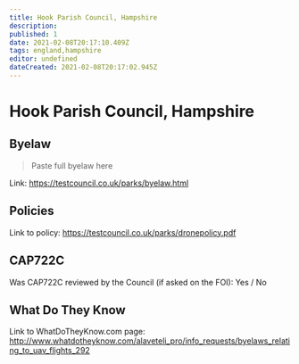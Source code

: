 ```yaml
---
title: Hook Parish Council, Hampshire
description:
published: 1
date: 2021-02-08T20:17:10.409Z
tags: england,hampshire
editor: undefined
dateCreated: 2021-02-08T20:17:02.945Z
---
```


# Hook Parish Council, Hampshire


## Byelaw
> Paste full byelaw here

Link:
https://testcouncil.co.uk/parks/byelaw.html

## Policies
Link to policy:
https://testcouncil.co.uk/parks/dronepolicy.pdf

## CAP722C

Was CAP722C reviewed by the Council (if asked on the FOI): Yes / No

## What Do They Know

Link to WhatDoTheyKnow.com page:
http://www.whatdotheyknow.com/alaveteli_pro/info_requests/byelaws_relating_to_uav_flights_292

